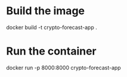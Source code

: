 # Build the image
docker build -t crypto-forecast-app .

# Run the container
docker run -p 8000:8000 crypto-forecast-app